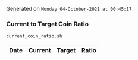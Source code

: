 Generated on `Monday 04-October-2021 at 00:45:17`

### Current to Target Coin Ratio
`current_coin_ratio.sh`

Date|Current|Target|Ratio
---|---|---|---
